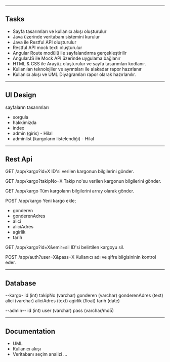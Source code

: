 
------------
**Tasks**
------------

- Sayfa tasarımları ve kullanıcı akışı oluşturulur
- Java üzerinde veritabanı sistemini kurulur
- Java ile Restful API oluşturulur
- Restful API mock texti oluşturulur
- Angular Route modülü ile sayfalandırma gerçekleştirilir
- AngularJS ile Mock API üzerinde uygulama bağlanır
- HTML & CSS ile Arayüz oluşturulur ve sayfa tasarımları kodlanır.
- Kullanılan teknolojiler ve ayrıntıları ile alakadar rapor hazırlanır
- Kullanıcı akışı ve UML Diyagramları rapor olarak hazırlanılır.


------------
**UI Design**
------------

sayfaların tasarımları
- sorgula
- hakkimizda
- index
- admin (giris) - Hilal
- adminlist (kargoların listelendiği) - Hilal


------------
**Rest Api**
------------

GET /app/kargo?id=X
ID'si verilen kargonun bilgilerini gönder.

GET /app/kargo?takipNo=X
Takip no'su verilen kargonun bilgilerini gönder.

GET /app/kargo
Tüm kargoların bilgilerini array olarak gönder.

POST /app/kargo
Yeni kargo ekle;
- gonderen
- gonderenAdres
- alici
- aliciAdres
- agirlik
- tarih

GET /app/kargo?id=X&emir=sil
ID'si belirtilen kargoyu sil.

POST /app/auth?user=X&pass=X
Kullanıcı adı ve şifre bilgisininin kontrol eder.



------------
**Database**
------------

--kargo-
id            (int)
takipNo       (varchar)
gonderen      (varchar)
gonderenAdres (text)
alici         (varchar)
aliciAdres    (text)
agirlik       (float)
tarih         (date)

--admin--
id            (int)
user          (varchar)
pass          (varchar/md5)



------------
**Documentation**
------------

- UML
- Kullanıcı akışı
- Veritabanı seçim analizi
...
